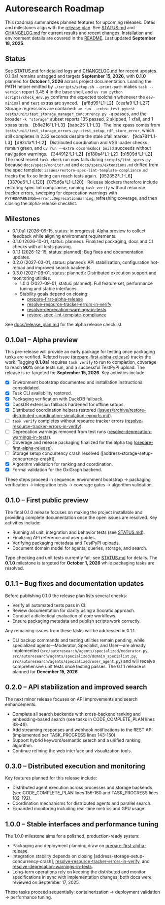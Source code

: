 # Autoresearch Roadmap

This roadmap summarizes planned features for upcoming releases.
Dates and milestones align with the [release plan](docs/release_plan.md).
See [STATUS.md](STATUS.md) and [CHANGELOG.md](CHANGELOG.md) for current results
and recent changes. Installation and environment details are covered in the
[README](README.md). Last updated **September 18, 2025**.

## Status

See [STATUS.md](STATUS.md) for detailed logs and
[CHANGELOG.md](CHANGELOG.md) for recent updates. 0.1.0a1 remains untagged and
targets **September 15, 2026**, with **0.1.0** planned for **October 1, 2026**
across project documentation. Loading the PATH helper emitted by
`./scripts/setup.sh --print-path` makes `task --version` report 3.45.4 in the
base shell, and `uv run python scripts/check_env.py` confirms the expected
toolchain whenever the `dev-minimal` and `test` extras are synced.
【af6d99†L1-L2】【ceafa9†L1-L27】 Storage regressions are contained:
`uv run --extra test pytest tests/unit/test_storage_manager_concurrency.py -q`
passes, and the broader `-k "storage"` subset reports 135 passed, 2 skipped, 1
xfail, and 1 xpass tests. 【b8e216†L1-L3】【babc25†L1-L3】 The lone xpass comes from
`tests/unit/test_storage_errors.py::test_setup_rdf_store_error`, which still
completes in 2.32 seconds despite the stale xfail marker.
【9da781†L1-L3】【d92c1a†L1-L2】 Distributed coordination and VSS loader checks
remain green, and `uv run --extra docs mkdocs build` succeeds without navigation
warnings. 【344912†L1-L2】【d180a4†L1-L2】【b1509d†L1-L2】 The most recent
`task check` run now fails during `scripts/lint_specs.py` because
`docs/specs/monitor.md` and `docs/specs/extensions.md` drifted from the spec
template; `issues/restore-spec-lint-template-compliance.md` tracks the fix so
linting can reach tests again.【052352†L1-L6】【3370e6†L1-L120】【075d6a†L1-L120】
Release blockers therefore include restoring spec lint compliance, running
`task verify` without resource tracker errors, sweeping for deprecation warnings
with `PYTHONWARNINGS=error::DeprecationWarning`, refreshing coverage, and then
closing the alpha-release checklist.

## Milestones

- 0.1.0a1 (2026-09-15, status: in progress): Alpha preview to collect
  feedback while aligning environment requirements.
- 0.1.0 (2026-10-01, status: planned): Finalized packaging, docs and CI
  checks with all tests passing.
- 0.1.1 (2026-12-15, status: planned): Bug fixes and documentation updates.
- 0.2.0 (2027-03-01, status: planned): API stabilization, configuration
  hot-reload and improved search backends.
- 0.3.0 (2027-06-01, status: planned): Distributed execution support and
  monitoring utilities.
  - 1.0.0 (2027-09-01, status: planned): Full feature set, performance tuning
    and stable interfaces.
  - Stability goals depend on closing:
    - [prepare-first-alpha-release]
    - [resolve-resource-tracker-errors-in-verify]
    - [resolve-deprecation-warnings-in-tests]
    - [restore-spec-lint-template-compliance]

See [docs/release_plan.md](docs/release_plan.md#alpha-release-checklist)
for the alpha release checklist.

[prepare-first-alpha-release]: issues/prepare-first-alpha-release.md
[resolve-resource-tracker-errors-in-verify]:
  issues/resolve-resource-tracker-errors-in-verify.md
[resolve-deprecation-warnings-in-tests]:
  issues/resolve-deprecation-warnings-in-tests.md
[restore-spec-lint-template-compliance]:
  issues/restore-spec-lint-template-compliance.md

## 0.1.0a1 – Alpha preview

This pre-release will provide an early package for testing once packaging tasks
are verified. Related issue
([prepare-first-alpha-release](issues/prepare-first-alpha-release.md)) tracks
the work. Tagging **0.1.0a1** requires `task verify` to run to completion,
coverage to reach **90%** once tests run, and a successful TestPyPI upload. The
release is re-targeted for **September 15, 2026**. Key activities include:

- [x] Environment bootstrap documented and installation instructions
  consolidated.
- [x] Task CLI availability restored.
- [x] Packaging verification with DuckDB fallback.
- [x] DuckDB extension fallback hardened for offline setups.
- [x] Distributed coordination helpers restored
  ([issues/archive/restore-distributed-coordination-simulation-exports.md](issues/archive/restore-distributed-coordination-simulation-exports.md)).
- [ ] `task verify` completes without resource tracker errors
  ([resolve-resource-tracker-errors-in-verify]).
- [ ] Deprecation warnings removed from test runs
  ([resolve-deprecation-warnings-in-tests]).
- [ ] Coverage and release packaging finalized for the alpha tag
  ([prepare-first-alpha-release]).
- [ ] Storage setup concurrency crash resolved
  ([address-storage-setup-concurrency-crash]).
- [x] Algorithm validation for ranking and coordination.
- [x] Formal validation for the OxiGraph backend.

These steps proceed in sequence: environment bootstrap → packaging
verification → integration tests → coverage gates → algorithm validation.

## 0.1.0 – First public preview

The final 0.1.0 release focuses on making the project installable and
providing complete documentation once the open issues are resolved. Key
activities include:

- Running all unit, integration and behavior tests (see [STATUS.md](STATUS.md)).
- Finalizing API reference and user guides.
- Verifying packaging metadata and TestPyPI uploads.
- Document domain model for agents, queries, storage, and search.

Type checking and unit tests currently fail; see [STATUS.md](STATUS.md) for
details. The **0.1.0** milestone is targeted for **October 1, 2026** while
packaging tasks are resolved.

## 0.1.1 – Bug fixes and documentation updates

Before publishing 0.1.0 the release plan lists several checks:

- Verify all automated tests pass in CI.
- Review documentation for clarity using a Socratic approach.
- Conduct a dialectical evaluation of core workflows.
- Ensure packaging metadata and publish scripts work correctly.

Any remaining issues from these tasks will be addressed in 0.1.1.

- CLI backup commands and testing utilities remain pending, while specialized
  agents—Moderator, Specialist, and User—are already implemented
  (`src/autoresearch/agents/specialized/moderator.py`,
  `src/autoresearch/agents/specialized/domain_specialist.py`,
  `src/autoresearch/agents/specialized/user_agent.py`) and will receive
  comprehensive unit tests once testing passes. The 0.1.1 release is planned for
  **December 15, 2026**.

## 0.2.0 – API stabilization and improved search

The next minor release focuses on API improvements and search enhancements:

- Complete all search backends with cross-backend ranking and
  embedding-based search (see tasks in CODE_COMPLETE_PLAN lines 38-46).
- Add streaming responses and webhook notifications to the REST API
  (implemented per TASK_PROGRESS lines 143-150).
- Support hybrid keyword/semantic search and a unified ranking algorithm.
- Continue refining the web interface and visualization tools.

## 0.3.0 – Distributed execution and monitoring

Key features planned for this release include:

- Distributed agent execution across processes and storage backends
  (see CODE_COMPLETE_PLAN lines 156-160 and TASK_PROGRESS lines 182-192).
- Coordination mechanisms for distributed agents and parallel search.
- Expanded monitoring including real-time metrics and GPU usage.

## 1.0.0 – Stable interfaces and performance tuning

The 1.0.0 milestone aims for a polished, production-ready system:

- Packaging and deployment planning draw on [prepare-first-alpha-release].
- Integration stability depends on closing
  [address-storage-setup-concurrency-crash],
  [resolve-resource-tracker-errors-in-verify], and
  [resolve-deprecation-warnings-in-tests].
- Long-term operations rely on keeping the distributed and monitor
  specifications in sync with implementation changes; both docs were reviewed
  on September 17, 2025.

These tasks proceed sequentially: containerization → deployment validation →
performance tuning.

